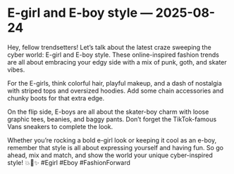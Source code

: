 # E-girl and E-boy style — 2025-08-24

Hey, fellow trendsetters! Let’s talk about the latest craze sweeping the cyber world: E-girl and E-boy style. These online-inspired fashion trends are all about embracing your edgy side with a mix of punk, goth, and skater vibes. 

For the E-girls, think colorful hair, playful makeup, and a dash of nostalgia with striped tops and oversized hoodies. Add some chain accessories and chunky boots for that extra edge. 

On the flip side, E-boys are all about the skater-boy charm with loose graphic tees, beanies, and baggy pants. Don’t forget the TikTok-famous Vans sneakers to complete the look.

Whether you’re rocking a bold e-girl look or keeping it cool as an e-boy, remember that style is all about expressing yourself and having fun. So go ahead, mix and match, and show the world your unique cyber-inspired style! 💥🖤✨ #Egirl #Eboy #FashionForward